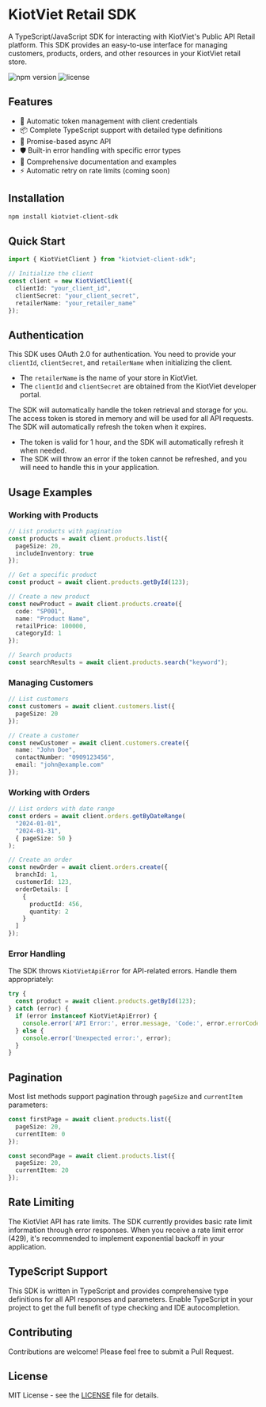 # KiotViet Retail SDK

A TypeScript/JavaScript SDK for interacting with KiotViet's Public API Retail platform. This SDK provides an easy-to-use interface for managing customers, products, orders, and other resources in your KiotViet retail store.

![npm version](https://img.shields.io/npm/v/kiotviet-client-sdk)
![license](https://img.shields.io/npm/l/kiotviet-client-sdk)

## Features

- 🔐 Automatic token management with client credentials
- 📦 Complete TypeScript support with detailed type definitions
- 🚀 Promise-based async API
- 🛡️ Built-in error handling with specific error types
- 📝 Comprehensive documentation and examples
- ⚡ Automatic retry on rate limits (coming soon)

## Installation

```bash
npm install kiotviet-client-sdk
```

## Quick Start

```typescript
import { KiotVietClient } from "kiotviet-client-sdk";

// Initialize the client
const client = new KiotVietClient({
  clientId: "your_client_id",
  clientSecret: "your_client_secret",
  retailerName: "your_retailer_name"
});
```

## Authentication

This SDK uses OAuth 2.0 for authentication. You need to provide your `clientId`, `clientSecret`, and `retailerName` when initializing the client.

- The `retailerName` is the name of your store in KiotViet.
- The `clientId` and `clientSecret` are obtained from the KiotViet developer portal.

The SDK will automatically handle the token retrieval and storage for you.
The access token is stored in memory and will be used for all API requests. The SDK will automatically refresh the token when it expires.

- The token is valid for 1 hour, and the SDK will automatically refresh it when needed.
- The SDK will throw an error if the token cannot be refreshed, and you will need to handle this in your application.

## Usage Examples

### Working with Products

```typescript
// List products with pagination
const products = await client.products.list({
  pageSize: 20,
  includeInventory: true
});

// Get a specific product
const product = await client.products.getById(123);

// Create a new product
const newProduct = await client.products.create({
  code: "SP001",
  name: "Product Name",
  retailPrice: 100000,
  categoryId: 1
});

// Search products
const searchResults = await client.products.search("keyword");
```

### Managing Customers

```typescript
// List customers
const customers = await client.customers.list({
  pageSize: 20
});

// Create a customer
const newCustomer = await client.customers.create({
  name: "John Doe",
  contactNumber: "0909123456",
  email: "john@example.com"
});
```

### Working with Orders

```typescript
// List orders with date range
const orders = await client.orders.getByDateRange(
  "2024-01-01",
  "2024-01-31",
  { pageSize: 50 }
);

// Create an order
const newOrder = await client.orders.create({
  branchId: 1,
  customerId: 123,
  orderDetails: [
    {
      productId: 456,
      quantity: 2
    }
  ]
});
```

### Error Handling

The SDK throws `KiotVietApiError` for API-related errors. Handle them appropriately:

```typescript
try {
  const product = await client.products.getById(123);
} catch (error) {
  if (error instanceof KiotVietApiError) {
    console.error('API Error:', error.message, 'Code:', error.errorCode);
  } else {
    console.error('Unexpected error:', error);
  }
}
```

## Pagination

Most list methods support pagination through `pageSize` and `currentItem` parameters:

```typescript
const firstPage = await client.products.list({
  pageSize: 20,
  currentItem: 0
});

const secondPage = await client.products.list({
  pageSize: 20,
  currentItem: 20
});
```

## Rate Limiting

The KiotViet API has rate limits. The SDK currently provides basic rate limit information through error responses. When you receive a rate limit error (429), it's recommended to implement exponential backoff in your application.

## TypeScript Support

This SDK is written in TypeScript and provides comprehensive type definitions for all API responses and parameters. Enable TypeScript in your project to get the full benefit of type checking and IDE autocompletion.

## Contributing

Contributions are welcome! Please feel free to submit a Pull Request.

## License

MIT License - see the [LICENSE](LICENSE) file for details.
